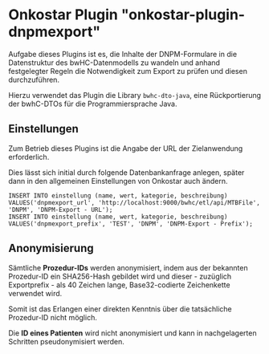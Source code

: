 # Onkostar Plugin "onkostar-plugin-dnpmexport"

Aufgabe dieses Plugins ist es, die Inhalte der DNPM-Formulare in die Datenstruktur des bwHC-Datenmodells zu wandeln und
anhand festgelegter Regeln die Notwendigkeit zum Export zu prüfen und diesen durchzuführen.

Hierzu verwendet das Plugin die Library `bwhc-dto-java`, eine Rückportierung der bwhC-DTOs für die Programmiersprache Java.

## Einstellungen

Zum Betrieb dieses Plugins ist die Angabe der URL der Zielanwendung erforderlich.

Dies lässt sich initial durch folgende Datenbankanfrage anlegen, später dann in den allgemeinen Einstellungen von Onkostar auch ändern.

```
INSERT INTO einstellung (name, wert, kategorie, beschreibung) VALUES('dnpmexport_url', 'http://localhost:9000/bwhc/etl/api/MTBFile', 'DNPM', 'DNPM-Export - URL');
INSERT INTO einstellung (name, wert, kategorie, beschreibung) VALUES('dnpmexport_prefix', 'TEST', 'DNPM', 'DNPM-Export - Prefix');
```

## Anonymisierung

Sämtliche **Prozedur-IDs** werden anonymisiert, indem aus der bekannten Prozedur-ID ein SHA256-Hash gebildet wird und dieser - zuzüglich Exportprefix - als
40 Zeichen lange, Base32-codierte Zeichenkette verwendet wird.

Somit ist das Erlangen einer direkten Kenntnis über die tatsächliche Prozedur-ID nicht möglich.

Die **ID eines Patienten** wird nicht anonymisiert und kann in nachgelagerten Schritten pseudonymisiert werden.